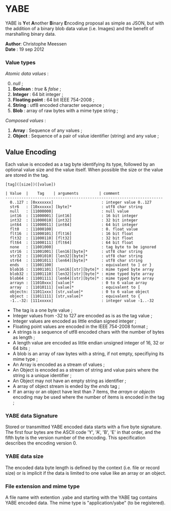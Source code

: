 # YABE 

YABE is **Y**et **A**nother **B**inary **E**ncoding proposal as simple as JSON, but with the addition of a binary blob data value (i.e. Images) and the benefit of marshalling binary data.

**Author**: Christophe Meessen  
**Date** : 19 sep 2012  

### Value types

*Atomic data values* :

0. *null* ;
1. **Boolean** : *true* & *false* ;
2. **Integer** : 64 bit integer ;
3. **Floating point** : 64 bit IEEE 754-2008 ;
4. **String** : utf8 encoded character sequence ;
5. **Blob** : array of raw bytes with a mime type string ;

*Composed values* :

1. **Array** : Sequence of any values ;
2. **Object** : Sequence of a pair of value identifier (string) and any value ; 

## Value Encoding 

Each value is encoded as a tag byte identifying its type, followed by an optional value size and the value itself. When possible the size or the value are stored in the tag. 

    [tag]([size])([value]) 

    | Value  |    Tag    | arguments         | comment
    ---------------------------------------------------------------------
      0..127 : [0xxxxxxx]                     : integer value 0..127 
      str6   : [10xxxxxx] [byte]*             : utf8 char string 
      null   : [11000000]                     : null value 
      int16  : [11000001] [int16]             : 16 bit integer
      int32  : [11000010] [int32]             : 32 bit integer
      int64  : [11000011] [int64]             : 64 bit integer
      flt0   : [11000100]                     : 0. float value
      flt16  : [11000101] [flt16]             : 16 bit float
      flt32  : [11000110] [flt32]             : 32 bit float
      flt64  : [11000111] [flt64]             : 64 bit float
      none   : [11001000]                     : tag byte to be ignored
      str16  : [11001001] [len16][byte]*      : utf8 char string
      str32  : [11001010] [len32][byte]*      : utf8 char string
      str64  : [11001011] [len64][byte]*      : utf8 char string
      ends   : [11001100]                     : equivalent to ] or }
      blob16 : [11001101] [len16][str][byte]* : mime typed byte array
      blob32 : [11001110] [len32][str][byte]* : mime typed byte array
      blob64 : [11001111] [len64][str][byte]* : mime typed byte array
      arrayn : [11010xxx] [value]*            : 0 to 6 value array
      array  : [11010111] [value]*            : equivalent to [
      objectn: [11011xxx] [str,value]*        : 0 to 6 value object
      object : [11011111] [str,value]*        : equivalent to {
      -1..-32: [111xxxxx]                     : integer value -1..-32

* The tag is a one byte value ;
* Integer values from -32 to 127 are encoded as is as the tag value ;
* Integer values are encoded as little endian signed integer ; 
* Floating point values are encoded in the IEEE 754-2008 format ;
* A strings is a sequence of utf8 encoded chars with the number of bytes as length ;
* A length value are encoded as little endian unsigned integer of 16, 32 or 64 bits ;
* A blob is an array of raw bytes with a string, if not empty, specifiying its mime type ;
* An Array is encoded as a stream of values ;
* An Object is encoded as a stream of string and value pairs where the string is a unique identifier ;
* An Object may not have an empty string as identifier ;
* A array of object stream is ended by the *ends* tag ;
* If an array or an object have lest than 7 items, the *arrayn* or *objectn* encoding may be used where the number of items is encoded in the tag ;

### YABE data Signature

Stored or transmitted YABE encoded data starts with a five byte signature. The first four bytes are the ASCII code 'Y', 'A', 'B', 'E' in that order, and the fifth byte is the version number of the encoding. This specification describes the encoding version 0. 

### YABE data size

The encoded data byte length is defined by the context (i.e. file or record size) or is implicit if the data is limited to one value like an array or an object.

### File extension and mime type

A file name with extention .yabe and starting with the YABE tag contains YABE encoded data. The mime type is "application/yabe" (to be registered).
